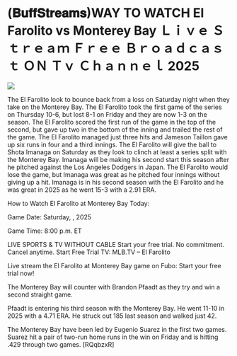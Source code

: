 # (𝐁𝐮𝐟𝐟𝐒𝐭𝐫𝐞𝐚𝐦𝐬)WAY TO WATCH El Farolito vs Monterey Bay Ｌｉｖｅ Ｓｔｒｅａｍ Ｆｒｅｅ Ｂｒｏａｄｃａｓｔ ＯＮ Ｔｖ Ｃｈａｎｎｅｌ  2025  
  
  
[![](https://i.imgur.com/qSNzIqt.png)](https://movie.rssnews.media/uarCZZzi.php)  
  
The El Farolito look to bounce back from a loss on Saturday night when they take on the Monterey Bay. The El Farolito took the first game of the series on Thursday 10-6, but lost 8-1 on Friday and they are now 1-3 on the season. The El Farolito scored the first run of the game in the top of the second, but gave up two in the bottom of the inning and trailed the rest of the game. The El Farolito managed just three hits and Jameson Taillon gave up six runs in four and a third innings. The El Farolito will give the ball to Shota Imanaga on Saturday as they look to clinch at least a series split with the Monterey Bay. Imanaga will be making his second start this season after he pitched against the Los Angeles Dodgers in Japan. The El Farolito would lose the game, but Imanaga was great as he pitched four innings without giving up a hit. Imanaga is in his second season with the El Farolito and he was great in 2025 as he went 15-3 with a 2.91 ERA.

How to Watch El Farolito at Monterey Bay Today:

Game Date: Saturday, , 2025

Game Time: 8:00 p.m. ET

LIVE SPORTS & TV WITHOUT CABLE
Start your free trial. No commitment. Cancel anytime.
Start Free Trial
TV: MLB.TV – El Farolito

Live stream the El Farolito at Monterey Bay game on Fubo: Start your free trial now!

The Monterey Bay will counter with Brandon Pfaadt as they try and win a second straight game.

Pfaadt is entering his third season with the Monterey Bay. He went 11-10 in 2025 with a 4.71 ERA. He struck out 185 last season and walked just 42.

The Monterey Bay have been led by Eugenio Suarez in the first two games. Suarez hit a pair of two-run home runs in the win on Friday and is hitting .429 through two games. [RQqbzxR]